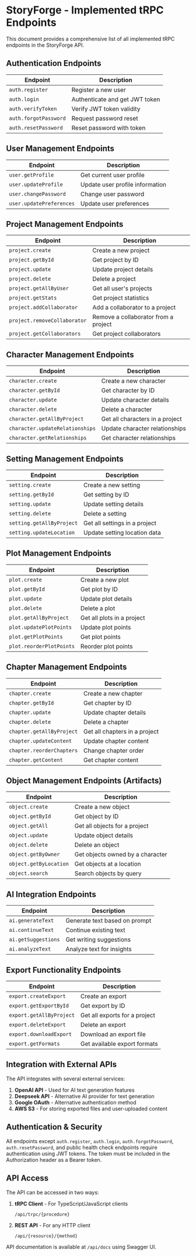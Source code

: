 # StoryForge - Implemented tRPC Endpoints

This document provides a comprehensive list of all implemented tRPC endpoints in the StoryForge API.

## Authentication Endpoints

| Endpoint | Description |
|----------|-------------|
| `auth.register` | Register a new user |
| `auth.login` | Authenticate and get JWT token |
| `auth.verifyToken` | Verify JWT token validity |
| `auth.forgotPassword` | Request password reset |
| `auth.resetPassword` | Reset password with token |

## User Management Endpoints

| Endpoint | Description |
|----------|-------------|
| `user.getProfile` | Get current user profile |
| `user.updateProfile` | Update user profile information |
| `user.changePassword` | Change user password |
| `user.updatePreferences` | Update user preferences |

## Project Management Endpoints

| Endpoint | Description |
|----------|-------------|
| `project.create` | Create a new project |
| `project.getById` | Get project by ID |
| `project.update` | Update project details |
| `project.delete` | Delete a project |
| `project.getAllByUser` | Get all user's projects |
| `project.getStats` | Get project statistics |
| `project.addCollaborator` | Add a collaborator to a project |
| `project.removeCollaborator` | Remove a collaborator from a project |
| `project.getCollaborators` | Get project collaborators |

## Character Management Endpoints

| Endpoint | Description |
|----------|-------------|
| `character.create` | Create a new character |
| `character.getById` | Get character by ID |
| `character.update` | Update character details |
| `character.delete` | Delete a character |
| `character.getAllByProject` | Get all characters in a project |
| `character.updateRelationships` | Update character relationships |
| `character.getRelationships` | Get character relationships |

## Setting Management Endpoints

| Endpoint | Description |
|----------|-------------|
| `setting.create` | Create a new setting |
| `setting.getById` | Get setting by ID |
| `setting.update` | Update setting details |
| `setting.delete` | Delete a setting |
| `setting.getAllByProject` | Get all settings in a project |
| `setting.updateLocation` | Update setting location data |

## Plot Management Endpoints

| Endpoint | Description |
|----------|-------------|
| `plot.create` | Create a new plot |
| `plot.getById` | Get plot by ID |
| `plot.update` | Update plot details |
| `plot.delete` | Delete a plot |
| `plot.getAllByProject` | Get all plots in a project |
| `plot.updatePlotPoints` | Update plot points |
| `plot.getPlotPoints` | Get plot points |
| `plot.reorderPlotPoints` | Reorder plot points |

## Chapter Management Endpoints

| Endpoint | Description |
|----------|-------------|
| `chapter.create` | Create a new chapter |
| `chapter.getById` | Get chapter by ID |
| `chapter.update` | Update chapter details |
| `chapter.delete` | Delete a chapter |
| `chapter.getAllByProject` | Get all chapters in a project |
| `chapter.updateContent` | Update chapter content |
| `chapter.reorderChapters` | Change chapter order |
| `chapter.getContent` | Get chapter content |

## Object Management Endpoints (Artifacts)

| Endpoint | Description |
|----------|-------------|
| `object.create` | Create a new object |
| `object.getById` | Get object by ID |
| `object.getAll` | Get all objects for a project |
| `object.update` | Update object details |
| `object.delete` | Delete an object |
| `object.getByOwner` | Get objects owned by a character |
| `object.getByLocation` | Get objects at a location |
| `object.search` | Search objects by query |

## AI Integration Endpoints

| Endpoint | Description |
|----------|-------------|
| `ai.generateText` | Generate text based on prompt |
| `ai.continueText` | Continue existing text |
| `ai.getSuggestions` | Get writing suggestions |
| `ai.analyzeText` | Analyze text for insights |

## Export Functionality Endpoints

| Endpoint | Description |
|----------|-------------|
| `export.createExport` | Create an export |
| `export.getExportById` | Get export by ID |
| `export.getAllByProject` | Get all exports for a project |
| `export.deleteExport` | Delete an export |
| `export.downloadExport` | Download an export file |
| `export.getFormats` | Get available export formats |

## Integration with External APIs

The API integrates with several external services:

1. **OpenAI API** - Used for AI text generation features
2. **Deepseek API** - Alternative AI provider for text generation
3. **Google OAuth** - Alternative authentication method
4. **AWS S3** - For storing exported files and user-uploaded content

## Authentication & Security

All endpoints except `auth.register`, `auth.login`, `auth.forgotPassword`, `auth.resetPassword`, and public health check endpoints require authentication using JWT tokens. The token must be included in the Authorization header as a Bearer token.

## API Access

The API can be accessed in two ways:

1. **tRPC Client** - For TypeScript/JavaScript clients
   ```
   /api/trpc/{procedure}
   ```

2. **REST API** - For any HTTP client
   ```
   /api/{resource}/{method}
   ```

API documentation is available at `/api/docs` using Swagger UI. 